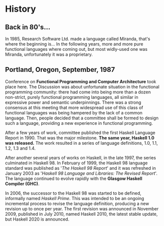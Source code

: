 # History

## Back in 80's...

In 1985, Research Software Ltd. made a language called Miranda, that's where the beginning is...
In the following years, more and more pure functional languages where coming out, but most widly-used one was Miranda, unfortunately it was a proprietary. 
<br>

## Portland, Oregon, September, 1987

Conference on **Functional Programming and Computer Architecture** took place here. The Discussion was about unfortunate situation in the functional programming community: there
had come into being more than a dozen non-strict, purely
functional programming languages, all similar in expressive
power and semantic underpinnings. There was a strong consensus at this meeting that more widespread use of this class
of functional languages was being hampered by the lack of
a common language. 
Then, people decided that a committee shall be formed to design such a language, providing a new experience in functional programming. 

After a few years of work, committee published the first Haskell Language Report in 1990. That was the major milestone. **The same year, Haskell 1.0 was released.** The work resulted in a series of language definitions, 1.0, 1.1, 1.2, 1.3 and 1.4.

After another several years of works on Haskell, in the late 1997, the series culminated in Haskell 98.
In February of 1999, the Haskell 98 language standard was published as '*The Haskell 98 Report*' and it was refreshed in January 2003 as '*Haskell 98 Language and Libraries: The Revised Report*'. The language continued to evolve rapidly with the **Glasgow Haskell Compiler (GHC)**.

In 2006, the successor to the Haskell 98 was started to be defined, informally named *Haskell Prime*. 
This was intended to be an ongoing incremental process to revise the language definition, producing a new revision up to once per year. The first revision was announced in November 2009, published in July 2010, named Haskell 2010, the latest stable update, but Haskell 2020 is announced.